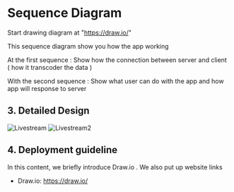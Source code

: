 # Sequence Diagram
Start drawing diagram at "https://draw.io/" 

This sequence diagram show you how the app working 

At the first sequence : Show how the connection between server and client ( how it transcoder the data )

With the second sequence : Show what user can do with the app and how app will response to server

## 3. Detailed Design
![Livestream](https://user-images.githubusercontent.com/50525244/103170434-c72eb580-4876-11eb-9c29-6991405a1121.png)
![Livestream2](https://user-images.githubusercontent.com/50525244/103170437-c85fe280-4876-11eb-815c-752a115a0b63.jpg)



## 4. Deployment guideline
In this content, we briefly introduce Draw.io . We also put up website links
 - Draw.io: https://draw.io/
 
 







